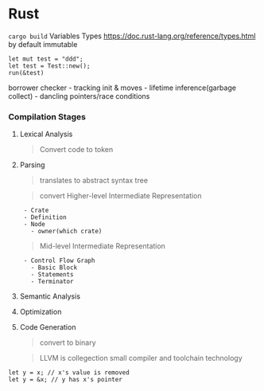 # Rust
`cargo build`
Variables Types
https://doc.rust-lang.org/reference/types.html
by default immutable
```
let mut test = "ddd";
let test = Test::new();
run(&test)
```
borrower checker
    - tracking init & moves
    - lifetime inference(garbage collect)
    -  dancling pointers/race conditions

### Compilation Stages
1. Lexical Analysis
   > Convert code to token 
2. Parsing
   > translates to abstract syntax tree

   > convert Higher-level Intermediate Representation

        - Crate
        - Definition
        - Node
          - owner(which crate)

   > Mid-level Intermediate Representation

        - Control Flow Graph
          - Basic Block
          - Statements
          - Terminator


3. Semantic Analysis
4. Optimization
5. Code Generation
    > convert to binary

    > LLVM is collegection small compiler and toolchain technology
```
let y = x; // x's value is removed
let y = &x; // y has x's pointer
```